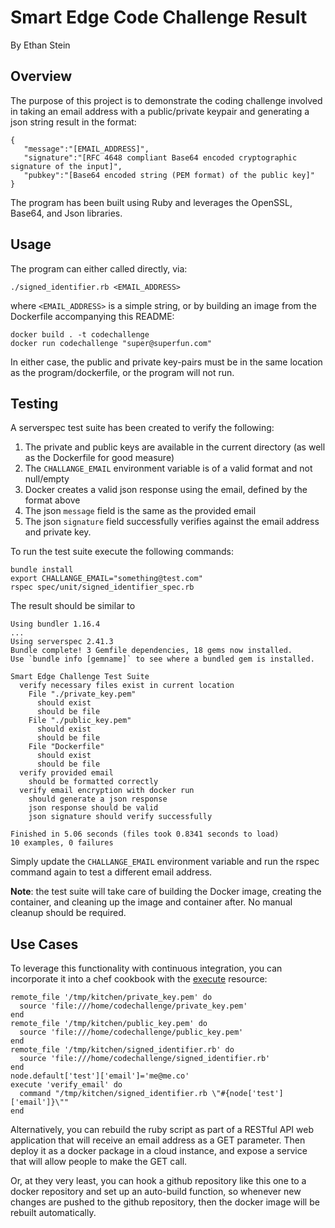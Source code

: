 # Smart Edge Code Challenge Result
By Ethan Stein

## Overview
The purpose of this project is to demonstrate the coding challenge involved in taking an email address with a public/private keypair and generating a json string result in the format:
```
{
   "message":"[EMAIL_ADDRESS]",
   "signature":"[RFC 4648 compliant Base64 encoded cryptographic signature of the input]",
   "pubkey":"[Base64 encoded string (PEM format) of the public key]"
}
```
The program has been built using Ruby and leverages the OpenSSL, Base64, and Json libraries.

## Usage
The program can either called directly, via:

`./signed_identifier.rb <EMAIL_ADDRESS>` 

where `<EMAIL_ADDRESS>` is a simple string, or by building an image from the Dockerfile accompanying this README:
```
docker build . -t codechallenge
docker run codechallenge "super@superfun.com"
```

In either case, the public and private key-pairs must be in the same location as the program/dockerfile, or the program will not run.

## Testing

A serverspec test suite has been created to verify the following:
1. The private and public keys are available in the current directory (as well as the Dockerfile for good measure)
2. The `CHALLANGE_EMAIL` environment variable is of a valid format and not null/empty
2. Docker creates a valid json response using the email, defined by the format above
3. The json `message` field is the same as the provided email
4. The json `signature` field successfully verifies against the email address and private key. 

To run the test suite execute the following commands:

```
bundle install
export CHALLANGE_EMAIL="something@test.com"
rspec spec/unit/signed_identifier_spec.rb
```

The result should be similar to

```
Using bundler 1.16.4
...
Using serverspec 2.41.3
Bundle complete! 3 Gemfile dependencies, 18 gems now installed.
Use `bundle info [gemname]` to see where a bundled gem is installed.

Smart Edge Challenge Test Suite
  verify necessary files exist in current location
    File "./private_key.pem"
      should exist
      should be file
    File "./public_key.pem"
      should exist
      should be file
    File "Dockerfile"
      should exist
      should be file
  verify provided email
    should be formatted correctly
  verify email encryption with docker run
    should generate a json response
    json response should be valid
    json signature should verify successfully

Finished in 5.06 seconds (files took 0.8341 seconds to load)
10 examples, 0 failures
```

Simply update the `CHALLANGE_EMAIL` environment variable and run the rspec command again to test a different email address.

**Note**: the test suite will take care of building the Docker image, creating the container, and cleaning up the image and container after. No manual cleanup should be required.

## Use Cases
To leverage this functionality with continuous integration, you can incorporate it into a chef cookbook with the [execute](https://docs.chef.io/resource_execute.html) resource:
```
remote_file '/tmp/kitchen/private_key.pem' do
  source 'file:///home/codechallenge/private_key.pem'
end
remote_file '/tmp/kitchen/public_key.pem' do
  source 'file:///home/codechallenge/public_key.pem'
end
remote_file '/tmp/kitchen/signed_identifier.rb' do
  source 'file:///home/codechallenge/signed_identifier.rb'
end
node.default['test']['email']='me@me.co'
execute 'verify_email' do
  command "/tmp/kitchen/signed_identifier.rb \"#{node['test']['email']}\""
end
```
Alternatively, you can rebuild the ruby script as part of a RESTful API web application that will receive an email address as a GET parameter. Then deploy it as a docker package in a cloud instance, and expose a service that will allow people to make the GET call.

Or, at they very least, you can hook a github repository like this one to a docker repository and set up an auto-build function, so whenever new changes are pushed to the github repository, then the docker image will be rebuilt automatically.